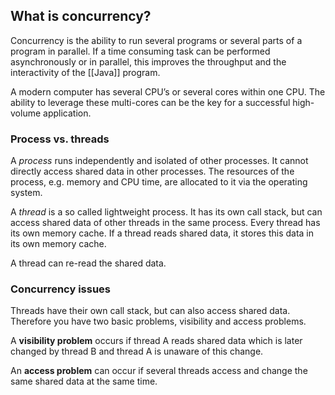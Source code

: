 ## What is concurrency?

Concurrency is the ability to run several programs or several parts of a program in parallel. If a time consuming task can be performed asynchronously or in parallel, this improves the throughput and the interactivity of the [[Java]] program.

A modern computer has several CPU’s or several cores within one CPU. The ability to leverage these multi-cores can be the key for a successful high-volume application.
### Process vs. threads

A _process_ runs independently and isolated of other processes. It cannot directly access shared data in other processes. The resources of the process, e.g. memory and CPU time, are allocated to it via the operating system.

A _thread_ is a so called lightweight process. It has its own call stack, but can access shared data of other threads in the same process. Every thread has its own memory cache. If a thread reads shared data, it stores this data in its own memory cache.

A thread can re-read the shared data.

### Concurrency issues

Threads have their own call stack, but can also access shared data. Therefore you have two basic problems, visibility and access problems.

A **visibility problem** occurs if thread A reads shared data which is later changed by thread B and thread A is unaware of this change.

An **access problem** can occur if several threads access and change the same shared data at the same time.


